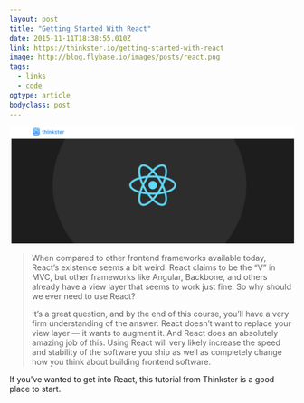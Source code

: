 ```yaml
---
layout: post 
title: "Getting Started With React" 
date: 2015-11-11T18:38:55.010Z 
link: https://thinkster.io/getting-started-with-react
image: http://blog.flybase.io/images/posts/react.png
tags:
  - links
  - code
ogtype: article 
bodyclass: post 
---
```


<div><div class="image splash">
	<img src="/images/posts/react.png" />
</div></div>

> When compared to other frontend frameworks available today, React’s existence seems a bit weird. React claims to be the “V” in MVC, but other frameworks like Angular, Backbone, and others already have a view layer that seems to work just fine. So why should we ever need to use React? 
> 
> It’s a great question, and by the end of this course, you’ll have a very firm understanding of the answer: React doesn’t want to replace your view layer — it wants to augment it. And React does an absolutely amazing job of this. Using React will very likely increase the speed and stability of the software you ship as well as completely change how you think about building frontend software.

If you've wanted to get into React, this tutorial from Thinkster is a good place to start.